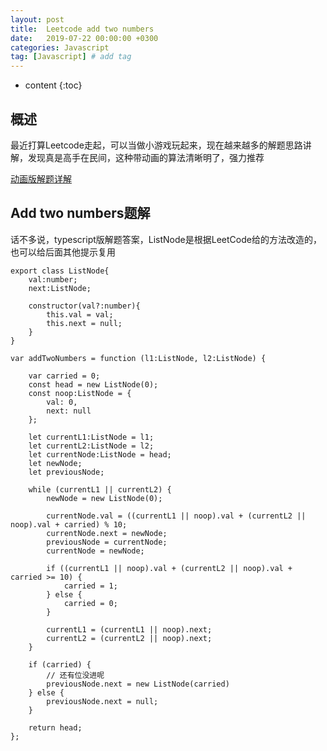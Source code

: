 ```yaml
---
layout: post
title:  Leetcode add two numbers
date:   2019-07-22 00:00:00 +0300
categories: Javascript
tag: [Javascript] # add tag
---
```


* content
{:toc}


## 概述

最近打算Leetcode走起，可以当做小游戏玩起来，现在越来越多的解题思路讲解，发现真是高手在民间，这种带动画的算法清晰明了，强力推荐

[动画版解题详解](https://github.com/azl397985856/leetcode)

## Add two numbers题解

话不多说，typescript版解题答案，ListNode是根据LeetCode给的方法改造的，也可以给后面其他提示复用

```
export class ListNode{
    val:number;
    next:ListNode;
    
    constructor(val?:number){
        this.val = val;
        this.next = null;
    }
}

var addTwoNumbers = function (l1:ListNode, l2:ListNode) {

    var carried = 0;
    const head = new ListNode(0);
    const noop:ListNode = {
        val: 0,
        next: null
    };

    let currentL1:ListNode = l1;
    let currentL2:ListNode = l2;
    let currentNode:ListNode = head;
    let newNode;
    let previousNode;

    while (currentL1 || currentL2) {
        newNode = new ListNode(0);

        currentNode.val = ((currentL1 || noop).val + (currentL2 || noop).val + carried) % 10;
        currentNode.next = newNode;
        previousNode = currentNode;
        currentNode = newNode;

        if ((currentL1 || noop).val + (currentL2 || noop).val + carried >= 10) {
            carried = 1;
        } else {
            carried = 0;
        }

        currentL1 = (currentL1 || noop).next;
        currentL2 = (currentL2 || noop).next;
    }

    if (carried) {
        // 还有位没进呢
        previousNode.next = new ListNode(carried)
    } else {
        previousNode.next = null;
    }

    return head;
};
```